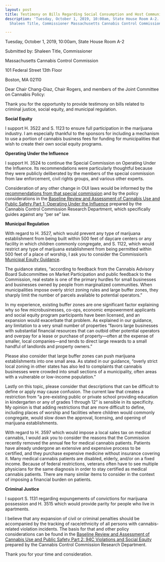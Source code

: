 ```yaml
---
layout: post
title: Testimony on Bills Regarding Social Consumption and Host Community Agreements
description: 'Tuesday, October 1, 2019, 10:00am, State House Room A-2. Submitted by:
  Shaleen Title, Commissioner Massachusetts Cannabis Control Commission '

---
```

Tuesday, October 1, 2019, 10:00am, State House Room A-2

Submitted by: Shaleen Title, Commissioner

Massachusetts Cannabis Control Commission

101 Federal Street 13th Floor

Boston, MA 02110

Dear Chair Chang-Diaz, Chair Rogers, and members of the Joint Committee on Cannabis Policy:

Thank you for the opportunity to provide testimony on bills related to criminal justice, social equity, and municipal regulation.

**Social Equity**

I support H. 3522 and S. 1123 to ensure full participation in the marijuana industry. I am especially thankful to the sponsors for including a mechanism to use a portion of cannabis business fees for funding for municipalities that wish to create their own social equity programs.

**Operating Under the Influence**

I support H. 3524 to continue the Special Commission on Operating Under the Influence. Its recommendations were particularly thoughtful because they were publicly deliberated by the members of the special commission from law enforcement, civil rights groups, and various other experts.

Consideration of any other change in OUI laws would be informed by the [recommendations from that special commission](https://mass-cannabis-control.com/wp-content/uploads/2019/01/SCOUI-Legislative-Report-01.01.18-Final.pdf) and by the policy considerations in the [Baseline Review and Assessment of Cannabis Use and Public Safety Part 1: Operating Under the Influence](https://mass-cannabis-control.com/wp-content/uploads/2019/01/FINAL-RR1-PS1-Cannabis-Impaired-Driving_2019-1-18.pdf) prepared by the Cannabis Control Commission Research Department, which specifically guides against any “per se” law.

**Municipal Regulation**

With regard to H. 3527, which would prevent any type of marijuana establishment from being built within 500 feet of daycare centers or any facility in which children commonly congregate, and S. 1122, which would restrict any type of marijuana establishment from being permitted within 500 feet of a place of worship, I ask you to consider the Commission’s [Municipal Equity Guidance](https://mass-cannabis-control.com/wp-content/uploads/2018/11/Municipal-Equity-Guidance-August-22-1.pdf).

The guidance states, “according to feedback from the Cannabis Advisory Board Subcommittee on Market Participation and public feedback to the Commission, real estate is one of the primary hurdles for small businesses and businesses owned by people from marginalized communities. When municipalities impose overly strict zoning rules and large buffer zones, they sharply limit the number of parcels available to potential operators.”

In my experience, existing buffer zones are one significant factor explaining why so few microbusinesses, co-ops, economic empowerment applicants and social equity program participants have been licensed, and an expansion would exacerbate that problem. As explained in our guidance, any limitation to a very small number of properties “favors large businesses with substantial financial resources that can outbid other potential operators and overpay for a lease or purchase of property—often at the expense of smaller, local companies—and tends to direct large rewards to a small handful of landlords and property owners.”

Please also consider that large buffer zones can push marijuana establishments into one small area. As stated in our guidance, “overly strict local zoning in other states has also led to complaints that cannabis businesses were crowded into small sections of a municipality, often areas with a vulnerable or low-income population.”

Lastly on this topic, please consider that descriptions that can be difficult to define or apply may cause confusion. The current law that creates a restriction from “a pre-existing public or private school providing education in kindergarten or any of grades 1 through 12” is sensible in its specificity. My opinion is that adding restrictions that are more difficult to define, including places of worship and facilities where children would commonly congregate, would slow down the approval, licensing, and opening of marijuana establishments.

With regard to H. 3597 which would impose a local sales tax on medical cannabis, I would ask you to consider the reasons that the Commission recently removed the annual fee for medical cannabis patients. Patients have already undergone an extensive and expensive process to be certified, and they purchase expensive medicine without insurance covering it. Many medical cannabis patients are disabled, elderly, and/or on a fixed income. Because of federal restrictions, veterans often have to see multiple physicians for the same diagnosis in order to stay certified as medical cannabis patients. There are many similar items to consider in the context of imposing a financial burden on patients.

**Criminal Justice**

I support S. 1131 regarding expungements of convictions for marijuana possession and H. 3515 which would provide parity for people who live in apartments.

I believe that any expansion of civil or criminal penalties should be accompanied by the tracking of race/ethnicity of all persons with cannabis-related violation incidents. The basis for that and other policy considerations can be found in the [Baseline Review and Assessment of Cannabis Use and Public Safety Part 2: 94C Violations and Social Equity](https://mass-cannabis-control.com/wp-content/uploads/2019/04/1.-RR2-94C-Violations-FINAL.pdf) prepared by the Cannabis Control Commission Research Department.

Thank you for your time and consideration.